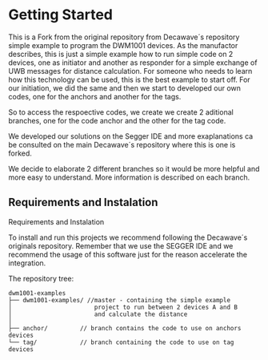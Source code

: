 # Getting Started

This is a Fork from the original repository from Decawave´s repository simple example to program the DWM1001 devices. As the manufactor describes, this is just a simple example how to run simple code on 2 devices, one as initiator and another as responder for a simple exchange of UWB messages for distance calculation. For someone who needs to learn how this technology can be used, this is the best example to start off. For our initiation, we did the same and then we start to developed our own codes, one for the anchors and another for the tags. 

So to access the respoective codes, we create we create 2 aditional branches, one for the code anchor and the other for the tag code. 

We developed our solutions on the Segger IDE and more exaplanations ca be consulted on the main Decawave´s repository where this is one is forked.

We decide to elaborate 2 different branches so it would be more helpful and more easy to understand. More information is described on each branch.

## Requirements and Instalation

Requirements and Instalation

To install and run this projects we recommend following the Decawave´s originals repository. Remember that we use the SEGGER IDE and we recommend the usage of this software just for the reason accelerate the integration.

The repository tree:

```
dwm1001-examples
├── dwm1001-examples/ //master - containing the simple example 
│                       project to run between 2 devices A and B
│                       and calculate the distance
│                   
├── anchor/         // branch contains the code to use on anchors devices
└── tag/            // branch containing the code to use on tag devices
```
